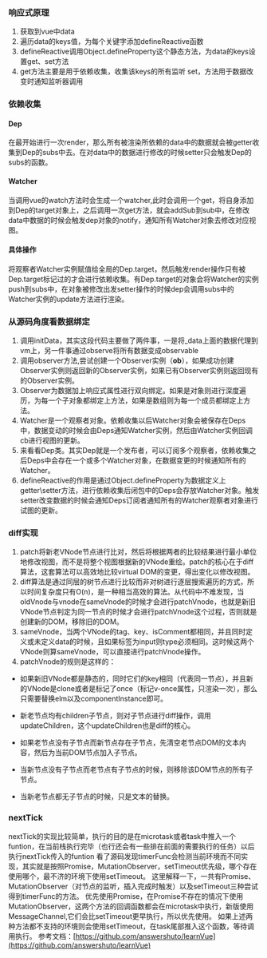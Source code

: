 ### 响应式原理
1. 获取到vue中data
2. 遍历data的keys值，为每个关键字添加defineReactive函数
3. defineReactive调用Object.defineProperty这个静态方法，为data的keys设置get、set方法
4. get方法主要是用于依赖收集，收集该keys的所有监听
set，方法用于数据改变时通知监听器调用
### 依赖收集
#### Dep
在最开始进行一次render，那么所有被渲染所依赖的data中的数据就会被getter收集到Dep的subs中去。在对data中的数据进行修改的时候setter只会触发Dep的subs的函数。
#### Watcher
当调用vue的watch方法时会生成一个watcher,此时会调用一个get，将自身添加到Dep的target对象上，之后调用一次get方法，就会addSub到sub中，在修改data中数据的时候会触发dep对象的notify，通知所有Watcher对象去修改对应视图。
#### 具体操作
将观察者Watcher实例赋值给全局的Dep.target，然后触发render操作只有被Dep.target标记过的才会进行依赖收集。有Dep.target的对象会将Watcher的实例push到subs中，在对象被修改出发setter操作的时候dep会调用subs中的Watcher实例的update方法进行渲染。

### 从源码角度看数据绑定
1. 调用initData，其实这段代码主要做了两件事，一是将_data上面的数据代理到vm上，另一件事通过observe将所有数据变成observable
2. 调用observer方法,尝试创建一个Observer实例（__ob__），如果成功创建Observer实例则返回新的Observer实例，如果已有Observer实例则返回现有的Observer实例。
3. Observer为数据加上响应式属性进行双向绑定。如果是对象则进行深度遍历，为每一个子对象都绑定上方法，如果是数组则为每一个成员都绑定上方法。
4. Watcher是一个观察者对象。依赖收集以后Watcher对象会被保存在Deps中，数据变动的时候会由Deps通知Watcher实例，然后由Watcher实例回调cb进行视图的更新。
5. 来看看Dep类。其实Dep就是一个发布者，可以订阅多个观察者，依赖收集之后Deps中会存在一个或多个Watcher对象，在数据变更的时候通知所有的Watcher。
6. defineReactive的作用是通过Object.defineProperty为数据定义上getter\setter方法，进行依赖收集后闭包中的Deps会存放Watcher对象。触发setter改变数据的时候会通知Deps订阅者通知所有的Watcher观察者对象进行试图的更新。
### diff实现
1. patch将新老VNode节点进行比对，然后将根据两者的比较结果进行最小单位地修改视图，而不是将整个视图根据新的VNode重绘。patch的核心在于diff算法，这套算法可以高效地比较virtual DOM的变更，得出变化以修改视图。
2. diff算法是通过同层的树节点进行比较而非对树进行逐层搜索遍历的方式，所以时间复杂度只有O(n)，是一种相当高效的算法。从代码中不难发现，当oldVnode与vnode在sameVnode的时候才会进行patchVnode，也就是新旧VNode节点判定为同一节点的时候才会进行patchVnode这个过程，否则就是创建新的DOM，移除旧的DOM。
3. sameVnode，当两个VNode的tag、key、isComment都相同，并且同时定义或未定义data的时候，且如果标签为input则type必须相同。这时候这两个VNode则算sameVnode，可以直接进行patchVnode操作。
4. patchVnode的规则是这样的：

* 如果新旧VNode都是静态的，同时它们的key相同（代表同一节点），并且新的VNode是clone或者是标记了once（标记v-once属性，只渲染一次），那么只需要替换elm以及componentInstance即可。

* 新老节点均有children子节点，则对子节点进行diff操作，调用updateChildren，这个updateChildren也是diff的核心。

* 如果老节点没有子节点而新节点存在子节点，先清空老节点DOM的文本内容，然后为当前DOM节点加入子节点。

* 当新节点没有子节点而老节点有子节点的时候，则移除该DOM节点的所有子节点。

* 当新老节点都无子节点的时候，只是文本的替换。
### nextTick
nextTick的实现比较简单，执行的目的是在microtask或者task中推入一个funtion，在当前栈执行完毕（也行还会有一些排在前面的需要执行的任务）以后执行nextTick传入的funtion
看了源码发现timerFunc会检测当前环境而不同实现，其实就是按照Promise，MutationObserver，setTimeout优先级，哪个存在使用哪个，最不济的环境下使用setTimeout。
这里解释一下，一共有Promise、MutationObserver（对节点的监听，插入完成时触发）以及setTimeout三种尝试得到timerFunc的方法。 优先使用Promise，在Promise不存在的情况下使用MutationObserver，这两个方法的回调函数都会在microtask中执行，新版使用MessageChannel,它们会比setTimeout更早执行，所以优先使用。 如果上述两种方法都不支持的环境则会使用setTimeout，在task尾部推入这个函数，等待调用执行。
参考文档：[https://github.com/answershuto/learnVue](https://github.com/answershuto/learnVue)